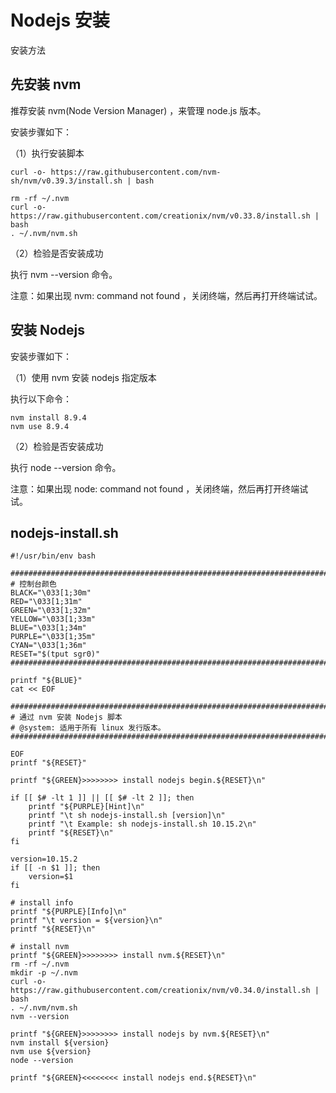 # Nodejs 安装

安装方法

## 先安装 nvm

推荐安装 nvm(Node Version Manager) ，来管理 node.js 版本。

安装步骤如下：

（1）执行安装脚本

```angular2html
curl -o- https://raw.githubusercontent.com/nvm-sh/nvm/v0.39.3/install.sh | bash
```

```angular2html
rm -rf ~/.nvm
curl -o- https://raw.githubusercontent.com/creationix/nvm/v0.33.8/install.sh | bash
. ~/.nvm/nvm.sh
```

（2）检验是否安装成功

执行 nvm --version 命令。

注意：如果出现 nvm: command not found ，关闭终端，然后再打开终端试试。

## 安装 Nodejs

安装步骤如下：

（1）使用 nvm 安装 nodejs 指定版本

执行以下命令：

```angular2html
nvm install 8.9.4
nvm use 8.9.4
```

（2）检验是否安装成功

执行 node --version 命令。

注意：如果出现 node: command not found ，关闭终端，然后再打开终端试试。

## nodejs-install.sh

```
#!/usr/bin/env bash

###################################################################################
# 控制台颜色
BLACK="\033[1;30m"
RED="\033[1;31m"
GREEN="\033[1;32m"
YELLOW="\033[1;33m"
BLUE="\033[1;34m"
PURPLE="\033[1;35m"
CYAN="\033[1;36m"
RESET="$(tput sgr0)"
###################################################################################

printf "${BLUE}"
cat << EOF

###################################################################################
# 通过 nvm 安装 Nodejs 脚本
# @system: 适用于所有 linux 发行版本。
###################################################################################

EOF
printf "${RESET}"

printf "${GREEN}>>>>>>>> install nodejs begin.${RESET}\n"

if [[ $# -lt 1 ]] || [[ $# -lt 2 ]]; then
	printf "${PURPLE}[Hint]\n"
	printf "\t sh nodejs-install.sh [version]\n"
	printf "\t Example: sh nodejs-install.sh 10.15.2\n"
	printf "${RESET}\n"
fi

version=10.15.2
if [[ -n $1 ]]; then
	version=$1
fi

# install info
printf "${PURPLE}[Info]\n"
printf "\t version = ${version}\n"
printf "${RESET}\n"

# install nvm
printf "${GREEN}>>>>>>>> install nvm.${RESET}\n"
rm -rf ~/.nvm
mkdir -p ~/.nvm
curl -o- https://raw.githubusercontent.com/creationix/nvm/v0.34.0/install.sh | bash
. ~/.nvm/nvm.sh
nvm --version

printf "${GREEN}>>>>>>>> install nodejs by nvm.${RESET}\n"
nvm install ${version}
nvm use ${version}
node --version

printf "${GREEN}<<<<<<<< install nodejs end.${RESET}\n"
```
